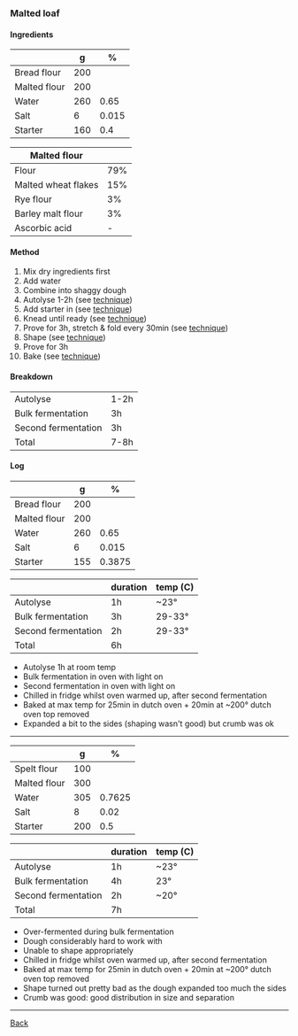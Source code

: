 ### Malted loaf

#### Ingredients

|              | g   | %     |
| ------------ | --- | ----- |
| Bread flour  | 200 |       |
| Malted flour | 200 |       |
| Water        | 260 | 0.65  |
| Salt         | 6   | 0.015 |
| Starter      | 160 | 0.4   |

| Malted flour        |     |
| ------------------- | --- |
| Flour               | 79% |
| Malted wheat flakes | 15% |
| Rye flour           | 3%  |
| Barley malt flour   | 3%  |
| Ascorbic acid       | -   |

#### Method

1. Mix dry ingredients first
1. Add water
1. Combine into shaggy dough
1. Autolyse 1-2h (see [technique](../technique.md#Autolyse))
1. Add starter in (see [technique](../technique.md))
1. Knead until ready (see [technique](../technique.md#Kneading))
1. Prove for 3h, stretch & fold every 30min (see [technique](../technique.md#Proving))
1. Shape (see [technique](../technique.md#Shaping))
1. Prove for 3h
1. Bake (see [technique](../technique.md#Baking))

#### Breakdown

|                     |      |
| ------------------- | ---- |
| Autolyse            | 1-2h |
| Bulk fermentation   | 3h   |
| Second fermentation | 3h   |
| Total               | 7-8h |

#### Log

|              | g   | %      |
| ------------ | --- | ------ |
| Bread flour  | 200 |        |
| Malted flour | 200 |        |
| Water        | 260 | 0.65   |
| Salt         | 6   | 0.015  |
| Starter      | 155 | 0.3875 |

|                     | duration | temp (C) |
| ------------------- | -------- | -------- |
| Autolyse            | 1h       | ~23°     |
| Bulk fermentation   | 3h       | 29-33°   |
| Second fermentation | 2h       | 29-33°   |
| Total               | 6h       |          |

- Autolyse 1h at room temp
- Bulk fermentation in oven with light on
- Second fermentation in oven with light on
- Chilled in fridge whilst oven warmed up, after second fermentation
- Baked at max temp for 25min in dutch oven + 20min at ~200° dutch oven top removed
- Expanded a bit to the sides (shaping wasn't good) but crumb was ok

<hr/>

|              | g   | %      |
| ------------ | --- | ------ |
| Spelt flour  | 100 |        |
| Malted flour | 300 |        |
| Water        | 305 | 0.7625 |
| Salt         | 8   | 0.02   |
| Starter      | 200 | 0.5    |

|                     | duration | temp (C) |
| ------------------- | -------- | -------- |
| Autolyse            | 1h       | ~23°     |
| Bulk fermentation   | 4h       | 23°      |
| Second fermentation | 2h       | ~20°     |
| Total               | 7h       |          |

- Over-fermented during bulk fermentation
- Dough considerably hard to work with
- Unable to shape appropriately
- Chilled in fridge whilst oven warmed up, after second fermentation
- Baked at max temp for 25min in dutch oven + 20min at ~200° dutch oven top removed
- Shape turned out pretty bad as the dough expanded too much the sides
- Crumb was good: good distribution in size and separation

<hr/>

[Back](../README.md)
